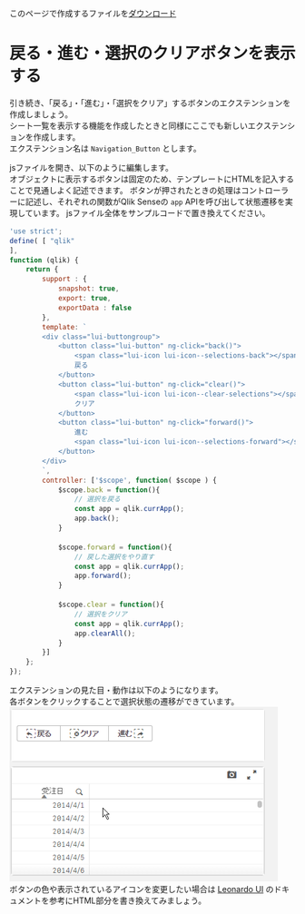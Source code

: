 このページで作成するファイルを[ダウンロード](https://github.com/ISLdekura/QsExtensionTutorialSite/tree/master/Working_Extension/2_2)

# 戻る・進む・選択のクリアボタンを表示する

引き続き、「戻る」・「進む」・「選択をクリア」するボタンのエクステンションを作成しましょう。  
シート一覧を表示する機能を作成したときと同様にここでも新しいエクステンションを作成します。  
エクステンション名は `Navigation_Button` とします。

jsファイルを開き、以下のように編集します。  
オブジェクトに表示するボタンは固定のため、テンプレートにHTMLを記入することで見通しよく記述できます。
ボタンが押されたときの処理はコントローラーに記述し、それぞれの関数がQlik Senseの `app` APIを呼び出して状態遷移を実現しています。
jsファイル全体をサンプルコードで置き換えてください。

```js
'use strict';
define( [ "qlik"
],
function (qlik) {
	return {
		support : {
			snapshot: true,
			export: true,
			exportData : false
		},
		template: `
		<div class="lui-buttongroup">
			<button class="lui-button" ng-click="back()">
				<span class="lui-icon lui-icon--selections-back"></span>
				戻る
			</button>
			<button class="lui-button" ng-click="clear()">
				<span class="lui-icon lui-icon--clear-selections"></span>
				クリア
			</button>
			<button class="lui-button" ng-click="forward()">
				進む
				<span class="lui-icon lui-icon--selections-forward"></span>
			</button>
		</div>
		`,
		controller: ['$scope', function( $scope ) {
			$scope.back = function(){
                // 選択を戻る
				const app = qlik.currApp();
				app.back();
			}

			$scope.forward = function(){
                // 戻した選択をやり直す
				const app = qlik.currApp();
				app.forward();
			}

			$scope.clear = function(){
                // 選択をクリア
				const app = qlik.currApp();
				app.clearAll();
			}
		}]
	};
});
```

エクステンションの見た目・動作は以下のようになります。  
各ボタンをクリックすることで選択状態の遷移ができています。  
![selection_buttons](img/selection_buttons.gif)  
ボタンの色や表示されているアイコンを変更したい場合は [Leonardo UI](https://qlik-oss.github.io/leonardo-ui/icons.html) のドキュメントを参考にHTML部分を書き換えてみましょう。
